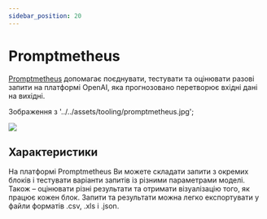 ```yaml
---
sidebar_position: 20
---
```


# Promptmetheus

[Promptmetheus](https://promptmetheus.com) допомагає поєднувати, тестувати та оцінювати разові запити на платформі OpenAI, яка прогнозовано перетворює вхідні дані на вихідні.

Зображення з '../../assets/tooling/promptmetheus.jpg';

<div style={{textAlign: 'center'}}>
  <img src={Image} style={{width: "750px"}} />
</div>

## Характеристики

На платформі Promptmetheus Ви можете складати запити з окремих блоків і тестувати варіанти запитів із різними параметрами моделі. Також – оцінювати різні результати та отримати візуалізацію того, як працює кожен блок. Запити та результати можна легко експортувати у файли форматів .csv, .xls і .json. 
